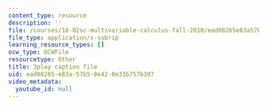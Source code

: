 ```yaml
---
content_type: resource
description: ''
file: /courses/18-02sc-multivariable-calculus-fall-2010/ead08265e83a57b58e428e33b757b307_-PGcTRLh1u4.vtt
file_type: application/x-subrip
learning_resource_types: []
ocw_type: OCWFile
resourcetype: Other
title: 3play caption file
uid: ead08265-e83a-57b5-8e42-8e33b757b307
video_metadata:
  youtube_id: null
---
```

